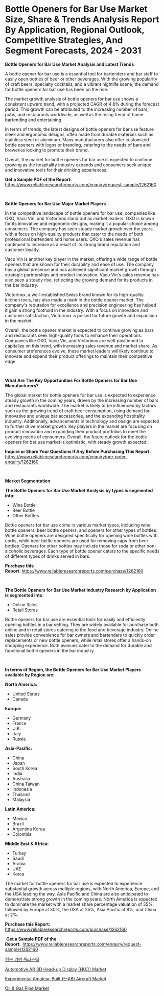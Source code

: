 <p><h1>Bottle Openers for Bar Use Market Size, Share & Trends Analysis Report By Application, Regional Outlook, Competitive Strategies, And Segment Forecasts, 2024 - 2031</h1></p><p><strong>Bottle Openers for Bar Use Market Analysis and Latest Trends</strong></p>
<p><p>A bottle opener for bar use is a essential tool for bartenders and bar staff to easily open bottles of beer or other beverages. With the growing popularity of craft beers, specialty cocktails, and a vibrant nightlife scene, the demand for bottle openers for bar use has been on the rise.</p><p>The market growth analysis of bottle openers for bar use shows a consistent upward trend, with a projected CAGR of 4.8% during the forecast period. This growth can be attributed to the increasing number of bars, pubs, and restaurants worldwide, as well as the rising trend of home bartending and entertaining.</p><p>In terms of trends, the latest designs of bottle openers for bar use feature sleek and ergonomic designs, often made from durable materials such as stainless steel or aluminum. Many manufacturers also offer customized bottle openers with logos or branding, catering to the needs of bars and breweries looking to promote their brand.</p><p>Overall, the market for bottle openers for bar use is expected to continue growing as the hospitality industry expands and consumers seek unique and innovative tools for their drinking experiences.</p></p>
<p><strong>Get a Sample PDF of the Report:&nbsp;</strong> <a href="https://www.reliableresearchreports.com/enquiry/request-sample/1262160">https://www.reliableresearchreports.com/enquiry/request-sample/1262160</a></p>
<p>&nbsp;</p>
<p><strong>Bottle Openers for Bar Use Major Market Players</strong></p>
<p><p>In the competitive landscape of bottle openers for bar use, companies like OXO, Vacu Vin, and Victorinox stand out as market leaders. OXO is known for its innovative and ergonomic designs, making it a popular choice among consumers. The company has seen steady market growth over the years, with a focus on high-quality products that cater to the needs of both professional bartenders and home users. OXO's sales revenue has continued to increase as a result of its strong brand reputation and customer loyalty.</p><p>Vacu Vin is another key player in the market, offering a wide range of bottle openers that are known for their durability and ease of use. The company has a global presence and has achieved significant market growth through strategic partnerships and product innovation. Vacu Vin's sales revenue has also seen a steady rise, reflecting the growing demand for its products in the bar industry.</p><p>Victorinox, a well-established Swiss brand known for its high-quality kitchen tools, has also made a mark in the bottle opener market. The company's reputation for excellence and precision engineering has helped it gain a strong foothold in the industry. With a focus on innovation and customer satisfaction, Victorinox is poised for future growth and expansion in the market.</p><p>Overall, the bottle opener market is expected to continue growing as bars and restaurants seek high-quality tools to enhance their operations. Companies like OXO, Vacu Vin, and Victorinox are well-positioned to capitalize on this trend, with increasing sales revenue and market share. As consumer preferences evolve, these market leaders will likely continue to innovate and expand their product offerings to maintain their competitive edge.</p></p>
<p>&nbsp;</p>
<p><strong>What Are The Key Opportunities For Bottle Openers for Bar Use Manufacturers?</strong></p>
<p><p>The global market for bottle openers for bar use is expected to experience steady growth in the coming years, driven by the increasing number of bars and restaurants worldwide. The market is likely to be influenced by factors such as the growing trend of craft beer consumption, rising demand for innovative and unique bar accessories, and the expanding hospitality industry. Additionally, advancements in technology and design are expected to further drive market growth. Key players in the market are focusing on product innovation and expanding their product portfolios to meet the evolving needs of consumers. Overall, the future outlook for the bottle openers for bar use market is optimistic, with steady growth expected.</p></p>
<p><strong>Inquire or Share Your Questions If Any Before Purchasing This Report:</strong> <a href="https://www.reliableresearchreports.com/enquiry/pre-order-enquiry/1262160">https://www.reliableresearchreports.com/enquiry/pre-order-enquiry/1262160</a></p>
<p>&nbsp;</p>
<p><strong>Market Segmentation</strong></p>
<p><strong>The Bottle Openers for Bar Use Market Analysis by types is segmented into:</strong></p>
<p><ul><li>Wine Bottle</li><li>Beer Bottle</li><li>Other Bottles</li></ul></p>
<p><p>Bottle openers for bar use come in various market types, including wine bottle openers, beer bottle openers, and openers for other types of bottles. Wine bottle openers are designed specifically for opening wine bottles with corks, while beer bottle openers are used for removing caps from beer bottles. Openers for other bottles may include those for soda or other non-alcoholic beverages. Each type of bottle opener caters to the specific needs of different types of drinks served in bars.</p></p>
<p><strong>Purchase this Report:&nbsp;</strong><a href="https://www.reliableresearchreports.com/purchase/1262160">https://www.reliableresearchreports.com/purchase/1262160</a></p>
<p>&nbsp;</p>
<p><strong>The Bottle Openers for Bar Use Market Industry Research by Application is segmented into:</strong></p>
<p><ul><li>Online Sales</li><li>Retail Stores</li></ul></p>
<p><p>Bottle openers for bar use are essential tools for easily and efficiently opening bottles in a bar setting. They are widely available for purchase both online and in retail stores catering to the food and beverage industry. Online sales provide convenience for bar owners and bartenders to quickly order replacements or new bottle openers, while retail stores offer a hands-on shopping experience. Both avenues cater to the demand for durable and functional bottle openers in the bar industry.</p></p>
<p>&nbsp;</p>
<p><strong>In terms of Region, the Bottle Openers for Bar Use Market Players available by Region are:</strong></p>
<p>
    <p> <strong> North America: </strong>
        <ul>
            <li>United States</li>
            <li>Canada</li>
        </ul>
        </p> 
    <p> <strong> Europe: </strong>
        <ul>
            <li>Germany</li>
            <li>France</li>
            <li>U.K.</li>
            <li>Italy</li>
            <li>Russia</li>
        </ul>
        </p> 
    <p> <strong> Asia-Pacific: </strong>
        <ul>
            <li>China</li>
            <li>Japan</li>
            <li>South Korea</li>
            <li>India</li>
            <li>Australia</li>
            <li>China Taiwan</li>
            <li>Indonesia</li>
            <li>Thailand</li>
            <li>Malaysia</li>
        </ul>
        </p> 
    <p> <strong> Latin America: </strong>
        <ul>
            <li>Mexico</li>
            <li>Brazil</li>
            <li>Argentina Korea</li>
            <li>Colombia</li>
        </ul>
        </p> 
    <p> <strong> Middle East & Africa: </strong>
        <ul>
            <li>Turkey</li>
            <li>Saudi</li>
            <li>Arabia</li>
            <li>UAE</li>
            <li>Korea</li>
        </ul>
    </p>
    </p>
<p><p>The market for bottle openers for bar use is expected to experience substantial growth across multiple regions, with North America, Europe, and the USA leading the way. Asia Pacific and China are also anticipated to demonstrate strong growth in the coming years. North America is expected to dominate the market with a market share percentage valuation of 35%, followed by Europe at 30%, the USA at 25%, Asia Pacific at 8%, and China at 2%.</p></p>
<p><strong>Purchase this Report: </strong><a href="https://www.reliableresearchreports.com/purchase/1262160">https://www.reliableresearchreports.com/purchase/1262160</a></p>
<p>&nbsp;<strong>Get a Sample PDF of the Report:&nbsp;&nbsp;</strong><a href="https://www.reliableresearchreports.com/enquiry/request-sample/1262160">https://www.reliableresearchreports.com/enquiry/request-sample/1262160</a></p>
<p><strong></strong></p>
<p><p><a href="https://github.com/KellyLyncyh543964/Market-Research-Report-List-1/blob/main/40610185973.md">전분 기반 플라스틱</a></p><p><a href="https://gamy-alyssum-396.notion.site/Automotive-AR-3D-Head-up-Display-HUD-Market-A-Comprehensive-Report-of-its-Market-Share-Growth-T-2771c06ddbe84b3e89f517ed10c54116">Automotive AR 3D Head-up Display (HUD) Market</a></p><p><a href="https://natural-crush-b99.notion.site/Experimental-Amateur-Built-E-AB-Aircraft-Market-Size-Growth-Outlook-from-2024-to-2031-projecting-393f901702e54254b50689d40f105496">Experimental Amateur-Built (E-AB) Aircraft Market</a></p><p><a href="https://view.publitas.com/reportprime-1/oil-gas-pipe-market-size-market-share-and-global-market-analysis-report-2024-2031/">Oil & Gas Pipe Market</a></p></p>